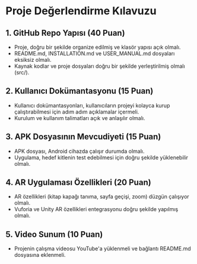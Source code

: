 # Proje Değerlendirme Kılavuzu

## 1. GitHub Repo Yapısı (40 Puan)
- Proje, doğru bir şekilde organize edilmiş ve klasör yapısı açık olmalı.
- README.md, INSTALLATION.md ve USER_MANUAL.md dosyaları eksiksiz olmalı.
- Kaynak kodlar ve proje dosyaları doğru bir şekilde yerleştirilmiş olmalı (src/).

## 2. Kullanıcı Dokümantasyonu (15 Puan)
- Kullanıcı dokümantasyonları, kullanıcıların projeyi kolayca kurup çalıştırabilmesi için adım adım açıklamalar içermeli.
- Kurulum ve kullanım talimatları açık ve anlaşılır olmalı.

## 3. APK Dosyasının Mevcudiyeti (15 Puan)
- APK dosyası, Android cihazda çalışır durumda olmalı.
- Uygulama, hedef kitlenin test edebilmesi için doğru şekilde yüklenebilir olmalı.

## 4. AR Uygulaması Özellikleri (20 Puan)
- AR özellikleri (kitap kapağı tanıma, sayfa geçişi, zoom) düzgün çalışıyor olmalı.
- Vuforia ve Unity AR özellikleri entegrasyonu doğru şekilde yapılmış olmalı.

## 5. Video Sunum (10 Puan)
- Projenin çalışma videosu YouTube'a yüklenmeli ve bağlantı README.md dosyasına eklenmeli.

